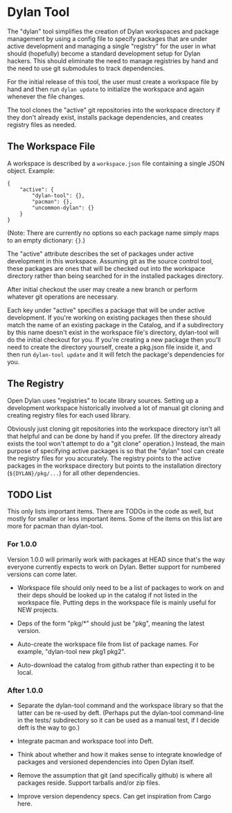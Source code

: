 # Dylan Tool

The "dylan" tool simplifies the creation of Dylan workspaces and
package management by using a config file to specify packages that are
under active development and managing a single "registry" for the user
in what should (hopefully) become a standard development setup for
Dylan hackers. This should eliminate the need to manage registries by
hand and the need to use git submodules to track dependencies.

For the initial release of this tool, the user must create a workspace
file by hand and then run `dylan update` to initialize the workspace
and again whenever the file changes.

The tool clones the "active" git repositories into the workspace
directory if they don't already exist, installs package dependencies,
and creates registry files as needed.

## The Workspace File

A workspace is described by a `workspace.json` file containing a
single JSON object. Example:

    {
        "active": {
            "dylan-tool": {},
            "pacman": {},
            "uncommon-dylan": {}
        }
    }

(Note: There are currently no options so each package name simply maps
to an empty dictionary: `{}`.)

The "active" attribute describes the set of packages under active
development in this workspace. Assuming git as the source control
tool, these packages are ones that will be checked out into the
workspace directory rather than being searched for in the installed
packages directory.

After initial checkout the user may create a new branch or perform
whatever git operations are necessary.

Each key under "active" specifies a package that will be under active
development. If you're working on existing packages then these should
match the name of an existing package in the Catalog, and if a
subdirectory by this name doesn't exist in the workspace file's
directory, dylan-tool will do the initial checkout for you. If you're
creating a new package then you'll need to create the directory
yourself, create a pkg.json file inside it, and then run `dylan-tool
update` and it will fetch the package's dependencies for you.

## The Registry

Open Dylan uses "registries" to locate library sources. Setting up a
development workspace historically involved a lot of manual git
cloning and creating registry files for each used library.

Obviously just cloning git repositories into the workspace directory
isn't all that helpful and can be done by hand if you prefer. (If the
directory already exists the tool won't attempt to do a "git clone"
operation.)  Instead, the main purpose of specifying active packages
is so that the "dylan" tool can create the registry files for you
accurately.  The registry points to the active packages in the
workspace directory but points to the installation directory
(`${DYLAN}/pkg/...`) for all other dependencies. 

## TODO List

This only lists important items. There are TODOs in the code as well,
but mostly for smaller or less important items. Some of the items on
this list are more for pacman than dylan-tool.

### For 1.0.0

Version 1.0.0 will primarily work with packages at HEAD since that's
the way everyone currently expects to work on Dylan.  Better support
for numbered versions can come later.

* Workspace file should only need to be a list of packages to work
  on and their deps should be looked up in the catalog if not listed
  in the workspace file. Putting deps in the workspace file is
  mainly useful for NEW projects.

* Deps of the form "pkg/*" should just be "pkg", meaning the latest
  version.

* Auto-create the workspace file from list of package names. For
  example, "dylan-tool new pkg1 pkg2".

* Auto-download the catalog from github rather than expecting it to be
  local.

### After 1.0.0

* Separate the dylan-tool command and the workspace library so that
  the latter can be re-used by deft. (Perhaps put the dylan-tool
  command-line in the tests/ subdirectory so it can be used as a
  manual test, if I decide deft is the way to go.)

* Integrate pacman and workspace tool into Deft.

* Think about whether and how it makes sense to integrate knowledge of
  packages and versioned dependencies into Open Dylan itself.

* Remove the assumption that git (and specifically github) is where
  all packages reside. Support tarballs and/or zip files.

* Improve version dependency specs. Can get inspiration from Cargo
  here.
